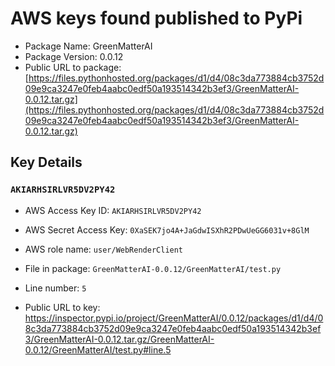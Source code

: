 # AWS keys found published to PyPi

* Package Name: GreenMatterAI
* Package Version: 0.0.12
* Public URL to package: [https://files.pythonhosted.org/packages/d1/d4/08c3da773884cb3752d09e9ca3247e0feb4aabc0edf50a193514342b3ef3/GreenMatterAI-0.0.12.tar.gz](https://files.pythonhosted.org/packages/d1/d4/08c3da773884cb3752d09e9ca3247e0feb4aabc0edf50a193514342b3ef3/GreenMatterAI-0.0.12.tar.gz)

## Key Details

### `AKIARHSIRLVR5DV2PY42`

* AWS Access Key ID: `AKIARHSIRLVR5DV2PY42`
* AWS Secret Access Key: `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` 
* AWS role name: `user/WebRenderClient`
* File in package: `GreenMatterAI-0.0.12/GreenMatterAI/test.py`
* Line number: `5`

* Public URL to key: https://inspector.pypi.io/project/GreenMatterAI/0.0.12/packages/d1/d4/08c3da773884cb3752d09e9ca3247e0feb4aabc0edf50a193514342b3ef3/GreenMatterAI-0.0.12.tar.gz/GreenMatterAI-0.0.12/GreenMatterAI/test.py#line.5


